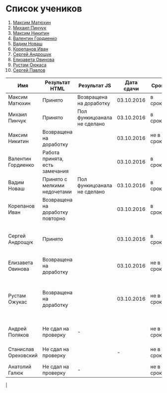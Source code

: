 # Список учеников
1. [Максим Матюхин](students/Matyhin.md) 
2. [Михаил Пинчук](students/Pinchuk.md) 
3. [Максим Никитин](students/Nikitin.md) 
4. [Валентин Гордиенко](students/Gordienko.md) 
5. [Вадим Новаш](students/Novash.md)
6. [Корепанов Иван](students/Korepanov.md)
7. [Сергей Андрощук](students/Androshyk.md)
8. [Елизавета Овинова](students/Ovinova.md)
9. [Рустам Оюкаса](students/Ojukas.md)
10. [Сергей Павлов](students/Pavlov.md)


| Имя  | Результат HTML | Результат JS |  Дата сдачи   |  Срок | Примечание |
|---|---|---|---|---|---|
| Максим Матюхин  | Принято | Возвращена на доработку | 03.10.2016  | в срок  | Молодец, в целом норм  |
| Михаил Пинчук  |  Принято | Пол функицоанала не сделано |  03.10.2016  | в срок   | Молодец, ошибки есть но не много
| Максим Никитин  | Возвращена на доработку | | 03.10.2016   | не в срок  | Сдана только welcome |
| Валентин Гордиенко  | Работа принята, есть замечания | | 03.10.2016   |  в срок  | Молодец, в целом норм
| Вадим Новаш  | Принято с мелкими недочетами | Пол функицоанала не сделано  | 03.10.2016   |  в срок  | Молодец, в целом норм
| Корепанов Иван | Возвращена на доработку повторно | | 03.10.2016   |  в срок  | Молодец, в целом норм
| Сергей Андрощук | Принято  | | 03.10.2016   |  в срок  | По коду норм, пиксель перфект не соблюден 
| Елизавета Овинова | Возвращена на доработку  | | 03.10.2016   |  не в срок  | Код не плох, но работа не доделанна   
| Рустам Ожукас | Возвращена на доработку  | | 03.10.2016   |  не в срок  | Тот код который имеется не плох, но работа почти не сделана 
| Андрей Поляков | Не сдал на проверку  | - | |  не в срок-  | Обещал скинуть к 05.10.2016
| Станислав Ореховский| Не сдал на проверку  | | - |  не в срок | Обещал скинуть к 04.10.2016
| Анатолий Галюк | Не сдал на проверку  | - |  | не в срок | 
| 
